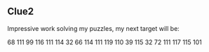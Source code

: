 ## Clue2

Impressive work solving my puzzles, my next target will be: 

 

68 111 99 116 111 114 32 66 114 111 119 110 39 115 32 72 111 117 115 101